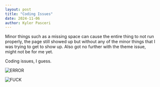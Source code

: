```yaml
---
layout: post
title: "Coding Issues"
date: 2024-11-06
author: Kyler Pasceri
---
```


Minor things such as a missing space can cause the entire thing to not run properly, the page still showed up but without any of the minor things that I was trying to get to show up. Also got no further with the theme issue, might not be for me yet.

Coding issues, I guess.

![ERROR](/Assingment3/Error.jpg)

![FUCK](/Assingment3/FUCK.jpg)
